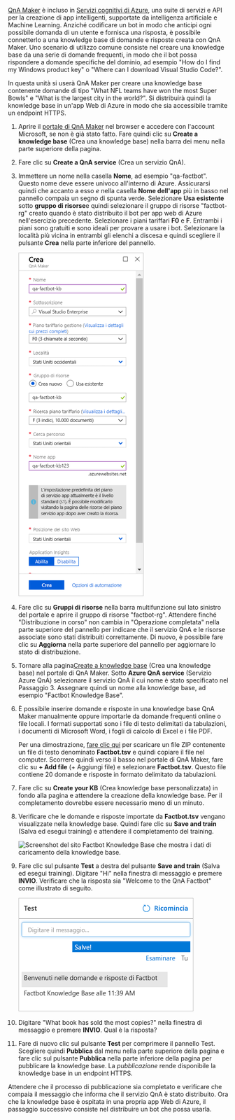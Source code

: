 
[QnA Maker](https://www.qnamaker.ai/) è incluso in [Servizi cognitivi di Azure](https://www.microsoft.com/cognitive-services/), una suite di servizi e API per la creazione di app intelligenti, supportate da intelligenza artificiale e Machine Learning. Anziché codificare un bot in modo che anticipi ogni possibile domanda di un utente e fornisca una risposta, è possibile connetterlo a una knowledge base di domande e risposte creata con QnA Maker. Uno scenario di utilizzo comune consiste nel creare una knowledge base da una serie di domande frequenti, in modo che il bot possa rispondere a domande specifiche del dominio, ad esempio "How do I find my Windows product key" o "Where can I download Visual Studio Code?".

In questa unità si userà QnA Maker per creare una knowledge base contenente domande di tipo "What NFL teams have won the most Super Bowls" e "What is the largest city in the world?". Si distribuirà quindi la knowledge base in un'app Web di Azure in modo che sia accessibile tramite un endpoint HTTPS.

1. Aprire il [portale di QnA Maker](https://www.qnamaker.ai/) nel browser e accedere con l'account Microsoft, se non è già stato fatto. Fare quindi clic su **Create a knowledge base** (Crea una knowledge base) nella barra dei menu nella parte superiore della pagina.

1. Fare clic su **Create a QnA service** (Crea un servizio QnA).

1. Immettere un nome nella casella **Nome**, ad esempio "qa-factbot". Questo nome deve essere univoco all'interno di Azure. Assicurarsi quindi che accanto a esso *e* nella casella **Nome dell'app** più in basso nel pannello compaia un segno di spunta verde. Selezionare **Usa esistente** sotto **gruppo di risorse**e quindi selezionare il gruppo di risorse "factbot-rg" creato quando è stato distribuito il bot per app web di Azure nell'esercizio precedente. Selezionare i piani tariffari **F0** e **F**. Entrambi i piani sono gratuiti e sono ideali per provare a usare i bot. Selezionare la località più vicina in entrambi gli elenchi a discesa e quindi scegliere il pulsante **Crea** nella parte inferiore del pannello.

    ![Screenshot del portale di Azure che mostra il pannello QnA Maker crea con valori di configurazione come descritto.](../media/3-new-qna-maker-service.png)

1. Fare clic su **Gruppi di risorse** nella barra multifunzione sul lato sinistro del portale e aprire il gruppo di risorse "factbot-rg". Attendere finché "Distribuzione in corso" non cambia in "Operazione completata" nella parte superiore del pannello per indicare che il servizio QnA e le risorse associate sono stati distribuiti correttamente. Di nuovo, è possibile fare clic su **Aggiorna** nella parte superiore del pannello per aggiornare lo stato di distribuzione.

1. Tornare alla pagina[Create a knowledge base](https://www.qnamaker.ai/Create) (Crea una knowledge base) nel portale di QnA Maker. Sotto **Azure QnA service** (Servizio Azure QnA) selezionare il servizio QnA il cui nome è stato specificato nel Passaggio 3. Assegnare quindi un nome alla knowledge base, ad esempio "Factbot Knowledge Base".

1. È possibile inserire domande e risposte in una knowledge base QnA Maker manualmente oppure importarle da domande frequenti online o file locali. I formati supportati sono i file di testo delimitati da tabulazioni, i documenti di Microsoft Word, i fogli di calcolo di Excel e i file PDF.

    Per una dimostrazione, [fare clic qui](https://topcs.blob.core.windows.net/public/bots-resources.zip) per scaricare un file ZIP contenente un file di testo denominato **Factbot.tsv** e quindi copiare il file nel computer. Scorrere quindi verso il basso nel portale di QnA Maker, fare clic su **+ Add file** (+ Aggiungi file) e selezionare **Factbot.tsv**. Questo file contiene 20 domande e risposte in formato delimitato da tabulazioni.

1. Fare clic su **Create your KB** (Crea knowledge base personalizzata) in fondo alla pagina e attendere la creazione della knowledge base. Per il completamento dovrebbe essere necessario meno di un minuto.

1. Verificare che le domande e risposte importate da **Factbot.tsv** vengano visualizzate nella knowledge base. Quindi fare clic su **Save and train** (Salva ed esegui training) e attendere il completamento del training.

    ![Screenshot del sito Factbot Knowledge Base che mostra i dati di caricamento della knowledge base.](../media/3-save-and-train.png)

1. Fare clic sul pulsante **Test** a destra del pulsante **Save and train** (Salva ed esegui training). Digitare "Hi" nella finestra di messaggio e premere **INVIO**. Verificare che la risposta sia "Welcome to the QnA Factbot" come illustrato di seguito.

    ![Schermata di un'interazione di test con il bot chat creato.](../media/3-test-kb.png)

1. Digitare "What book has sold the most copies?" nella finestra di messaggio e premere **INVIO**. Qual è la risposta?

1. Fare di nuovo clic sul pulsante **Test** per comprimere il pannello Test. Scegliere quindi **Pubblica** dal menu nella parte superiore della pagina e fare clic sul pulsante **Pubblica** nella parte inferiore della pagina per pubblicare la knowledge base. La *pubblicazione* rende disponibile la knowledge base in un endpoint HTTPS.

Attendere che il processo di pubblicazione sia completato e verificare che compaia il messaggio che informa che il servizio QnA è stato distribuito. Ora che la knowledge base è ospitata in una propria app Web di Azure, il passaggio successivo consiste nel distribuire un bot che possa usarla.
